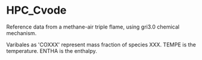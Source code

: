 # HPC_Cvode

Reference data from a methane-air triple flame, using gri3.0 chemical mechanism. 

Varibales as 'COXXX' represent mass fraction of species XXX.
TEMPE is the temperature.
ENTHA is the enthalpy. 
